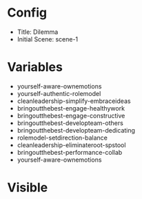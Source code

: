 # Config
 - Title: Dilemma
 - Initial Scene: scene-1

# Variables
 - yourself-aware-ownemotions
 - yourself-authentic-rolemodel
 - cleanleadership-simplify-embraceideas
 - bringoutthebest-engage-healthywork
 - bringoutthebest-engage-constructive
 - bringoutthebest-developteam-others
 - bringoutthebest-developteam-dedicating
 - rolemodel-setdirection-balance
 - cleanleadership-eliminateroot-spstool
 - bringoutthebest-performance-collab
 - yourself-aware-ownemotions

# Visible

